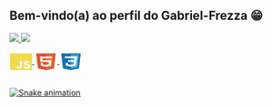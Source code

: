 ## Bem-vindo(a) ao perfil do Gabriel-Frezza 😁

 <div>
   <a href="https://github.com/Gabriel-Frezza">
   <img height="180em" src="https://github-readme-stats.vercel.app/api?username=Gabriel-Frezza&show_icons=true&theme=tokyonight&include_all_commits=true&count_private=true"/>
   <img height="180em" src="https://github-readme-stats.vercel.app/api/top-langs/?username=Gabriel-Frezza&layout=compact&langs_count=6&theme=tokyonight"/>
</div>
    
<div style="display: inline_block"><br>
  <img align="center" alt="Js" height="30" width="40" src="https://raw.githubusercontent.com/devicons/devicon/master/icons/javascript/javascript-plain.svg">
  <img align="center" alt="HTML" height="30" width="40" src="https://raw.githubusercontent.com/devicons/devicon/master/icons/html5/html5-original.svg">
  <img align="center" alt="CSS" height="30" width="40" src="https://raw.githubusercontent.com/devicons/devicon/master/icons/css3/css3-original.svg">
</div>
 
<br>
 
 
 
<div> 
  
  ![Snake animation](https://github.com/devemdobro/devemdobro/blob/output/github-contribution-grid-snake.svg)

</div>
